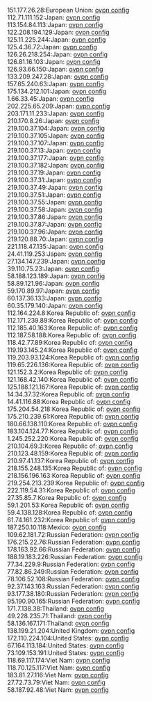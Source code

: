 151.177.26.28:European Union: [ovpn config](vpn/151_177_26_28.ovpn)  
112.71.111.152:Japan: [ovpn config](vpn/112_71_111_152.ovpn)  
113.154.84.113:Japan: [ovpn config](vpn/113_154_84_113.ovpn)  
122.208.194.129:Japan: [ovpn config](vpn/122_208_194_129.ovpn)  
125.11.225.244:Japan: [ovpn config](vpn/125_11_225_244.ovpn)  
125.4.36.72:Japan: [ovpn config](vpn/125_4_36_72.ovpn)  
126.26.218.254:Japan: [ovpn config](vpn/126_26_218_254.ovpn)  
126.81.16.103:Japan: [ovpn config](vpn/126_81_16_103.ovpn)  
126.93.66.150:Japan: [ovpn config](vpn/126_93_66_150.ovpn)  
133.209.247.28:Japan: [ovpn config](vpn/133_209_247_28.ovpn)  
157.65.240.63:Japan: [ovpn config](vpn/157_65_240_63.ovpn)  
175.134.212.101:Japan: [ovpn config](vpn/175_134_212_101.ovpn)  
1.66.33.45:Japan: [ovpn config](vpn/1_66_33_45.ovpn)  
202.225.65.209:Japan: [ovpn config](vpn/202_225_65_209.ovpn)  
203.171.11.233:Japan: [ovpn config](vpn/203_171_11_233.ovpn)  
210.170.8.26:Japan: [ovpn config](vpn/210_170_8_26.ovpn)  
219.100.37.104:Japan: [ovpn config](vpn/219_100_37_104.ovpn)  
219.100.37.105:Japan: [ovpn config](vpn/219_100_37_105.ovpn)  
219.100.37.107:Japan: [ovpn config](vpn/219_100_37_107.ovpn)  
219.100.37.13:Japan: [ovpn config](vpn/219_100_37_13.ovpn)  
219.100.37.177:Japan: [ovpn config](vpn/219_100_37_177.ovpn)  
219.100.37.182:Japan: [ovpn config](vpn/219_100_37_182.ovpn)  
219.100.37.19:Japan: [ovpn config](vpn/219_100_37_19.ovpn)  
219.100.37.31:Japan: [ovpn config](vpn/219_100_37_31.ovpn)  
219.100.37.49:Japan: [ovpn config](vpn/219_100_37_49.ovpn)  
219.100.37.51:Japan: [ovpn config](vpn/219_100_37_51.ovpn)  
219.100.37.55:Japan: [ovpn config](vpn/219_100_37_55.ovpn)  
219.100.37.58:Japan: [ovpn config](vpn/219_100_37_58.ovpn)  
219.100.37.86:Japan: [ovpn config](vpn/219_100_37_86.ovpn)  
219.100.37.87:Japan: [ovpn config](vpn/219_100_37_87.ovpn)  
219.100.37.96:Japan: [ovpn config](vpn/219_100_37_96.ovpn)  
219.120.88.70:Japan: [ovpn config](vpn/219_120_88_70.ovpn)  
221.118.47.135:Japan: [ovpn config](vpn/221_118_47_135.ovpn)  
24.41.119.253:Japan: [ovpn config](vpn/24_41_119_253.ovpn)  
27.134.147.239:Japan: [ovpn config](vpn/27_134_147_239.ovpn)  
39.110.75.23:Japan: [ovpn config](vpn/39_110_75_23.ovpn)  
58.188.123.189:Japan: [ovpn config](vpn/58_188_123_189.ovpn)  
58.89.121.96:Japan: [ovpn config](vpn/58_89_121_96.ovpn)  
59.170.89.97:Japan: [ovpn config](vpn/59_170_89_97.ovpn)  
60.137.36.133:Japan: [ovpn config](vpn/60_137_36_133.ovpn)  
60.35.179.140:Japan: [ovpn config](vpn/60_35_179_140.ovpn)  
112.164.224.8:Korea Republic of: [ovpn config](vpn/112_164_224_8.ovpn)  
112.171.239.89:Korea Republic of: [ovpn config](vpn/112_171_239_89.ovpn)  
112.185.40.163:Korea Republic of: [ovpn config](vpn/112_185_40_163.ovpn)  
112.187.58.188:Korea Republic of: [ovpn config](vpn/112_187_58_188.ovpn)  
118.42.77.89:Korea Republic of: [ovpn config](vpn/118_42_77_89.ovpn)  
119.193.145.24:Korea Republic of: [ovpn config](vpn/119_193_145_24.ovpn)  
119.203.93.124:Korea Republic of: [ovpn config](vpn/119_203_93_124.ovpn)  
119.65.226.136:Korea Republic of: [ovpn config](vpn/119_65_226_136.ovpn)  
121.152.3.2:Korea Republic of: [ovpn config](vpn/121_152_3_2.ovpn)  
121.168.42.140:Korea Republic of: [ovpn config](vpn/121_168_42_140.ovpn)  
125.188.121.167:Korea Republic of: [ovpn config](vpn/125_188_121_167.ovpn)  
14.34.37.32:Korea Republic of: [ovpn config](vpn/14_34_37_32.ovpn)  
14.41.116.88:Korea Republic of: [ovpn config](vpn/14_41_116_88.ovpn)  
175.204.54.218:Korea Republic of: [ovpn config](vpn/175_204_54_218.ovpn)  
175.210.239.61:Korea Republic of: [ovpn config](vpn/175_210_239_61.ovpn)  
180.66.138.110:Korea Republic of: [ovpn config](vpn/180_66_138_110.ovpn)  
183.104.124.77:Korea Republic of: [ovpn config](vpn/183_104_124_77.ovpn)  
1.245.252.220:Korea Republic of: [ovpn config](vpn/1_245_252_220.ovpn)  
210.104.69.3:Korea Republic of: [ovpn config](vpn/210_104_69_3.ovpn)  
210.123.48.159:Korea Republic of: [ovpn config](vpn/210_123_48_159.ovpn)  
210.97.41.137:Korea Republic of: [ovpn config](vpn/210_97_41_137.ovpn)  
218.155.248.135:Korea Republic of: [ovpn config](vpn/218_155_248_135.ovpn)  
218.156.196.163:Korea Republic of: [ovpn config](vpn/218_156_196_163.ovpn)  
219.254.213.239:Korea Republic of: [ovpn config](vpn/219_254_213_239.ovpn)  
222.119.54.31:Korea Republic of: [ovpn config](vpn/222_119_54_31.ovpn)  
27.35.85.7:Korea Republic of: [ovpn config](vpn/27_35_85_7.ovpn)  
59.1.201.53:Korea Republic of: [ovpn config](vpn/59_1_201_53.ovpn)  
59.4.138.128:Korea Republic of: [ovpn config](vpn/59_4_138_128.ovpn)  
61.74.161.232:Korea Republic of: [ovpn config](vpn/61_74_161_232.ovpn)  
187.250.10.118:Mexico: [ovpn config](vpn/187_250_10_118.ovpn)  
109.62.181.72:Russian Federation: [ovpn config](vpn/109_62_181_72.ovpn)  
176.215.22.76:Russian Federation: [ovpn config](vpn/176_215_22_76.ovpn)  
178.163.92.66:Russian Federation: [ovpn config](vpn/178_163_92_66.ovpn)  
188.19.183.226:Russian Federation: [ovpn config](vpn/188_19_183_226.ovpn)  
77.34.229.9:Russian Federation: [ovpn config](vpn/77_34_229_9.ovpn)  
77.82.86.249:Russian Federation: [ovpn config](vpn/77_82_86_249.ovpn)  
78.106.52.108:Russian Federation: [ovpn config](vpn/78_106_52_108.ovpn)  
92.37.143.163:Russian Federation: [ovpn config](vpn/92_37_143_163.ovpn)  
93.177.38.180:Russian Federation: [ovpn config](vpn/93_177_38_180.ovpn)  
95.190.90.165:Russian Federation: [ovpn config](vpn/95_190_90_165.ovpn)  
171.7.138.38:Thailand: [ovpn config](vpn/171_7_138_38.ovpn)  
49.228.235.71:Thailand: [ovpn config](vpn/49_228_235_71.ovpn)  
58.136.167.171:Thailand: [ovpn config](vpn/58_136_167_171.ovpn)  
138.199.21.204:United Kingdom: [ovpn config](vpn/138_199_21_204.ovpn)  
172.110.224.104:United States: [ovpn config](vpn/172_110_224_104.ovpn)  
67.164.113.184:United States: [ovpn config](vpn/67_164_113_184.ovpn)  
73.109.153.191:United States: [ovpn config](vpn/73_109_153_191.ovpn)  
118.69.117.174:Viet Nam: [ovpn config](vpn/118_69_117_174.ovpn)  
118.70.125.117:Viet Nam: [ovpn config](vpn/118_70_125_117.ovpn)  
183.81.27.116:Viet Nam: [ovpn config](vpn/183_81_27_116.ovpn)  
27.72.73.79:Viet Nam: [ovpn config](vpn/27_72_73_79.ovpn)  
58.187.92.48:Viet Nam: [ovpn config](vpn/58_187_92_48.ovpn)  
